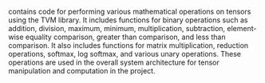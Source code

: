contains code for performing various mathematical operations on tensors using the TVM library. It includes functions for binary operations such as addition, division, maximum, minimum, multiplication, subtraction, element-wise equality comparison, greater than comparison, and less than comparison. It also includes functions for matrix multiplication, reduction operations, softmax, log softmax, and various unary operations. These operations are used in the overall system architecture for tensor manipulation and computation in the project.